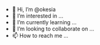 - 👋 Hi, I’m @okesia
- 👀 I’m interested in ...
- 🌱 I’m currently learning ...
- 💞️ I’m looking to collaborate on ...
- 📫 How to reach me ...

<!---
okesia/okesia is a ✨ special ✨ repository because its `README.md` (this file) appears on your GitHub profile.
You can click the Preview link to take a look at your changes.
--->
